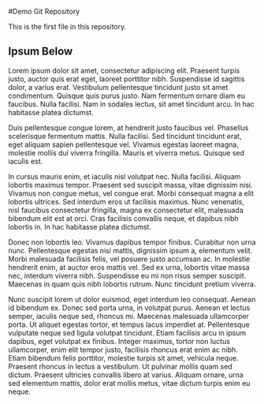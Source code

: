 #Demo Git Repository

This is the first file in this repository.

## Ipsum Below

Lorem ipsum dolor sit amet, consectetur adipiscing elit. Praesent turpis justo, auctor quis erat eget, laoreet porttitor nibh. Suspendisse id sagittis dolor, a varius erat. Vestibulum pellentesque tincidunt justo sit amet condimentum. Quisque quis purus justo. Nam fermentum ornare diam eu faucibus. Nulla facilisi. Nam in sodales lectus, sit amet tincidunt arcu. In hac habitasse platea dictumst.

Duis pellentesque congue lorem, at hendrerit justo faucibus vel. Phasellus scelerisque fermentum mattis. Nulla facilisi. Sed tincidunt tincidunt erat, eget aliquam sapien pellentesque vel. Vivamus egestas laoreet magna, molestie mollis dui viverra fringilla. Mauris et viverra metus. Quisque sed iaculis est.

In cursus mauris enim, et iaculis nisl volutpat nec. Nulla facilisi. Aliquam lobortis maximus tempor. Praesent sed suscipit massa, vitae dignissim nisi. Vivamus non congue metus, vel congue erat. Morbi consequat magna a elit lobortis ultrices. Sed interdum eros ut facilisis maximus. Nunc venenatis, nisl faucibus consectetur fringilla, magna ex consectetur elit, malesuada bibendum elit est at orci. Cras facilisis convallis neque, et dapibus nibh lobortis in. In hac habitasse platea dictumst.

Donec non lobortis leo. Vivamus dapibus tempor finibus. Curabitur non urna nunc. Pellentesque egestas nisi mattis, dignissim ipsum a, elementum velit. Morbi malesuada facilisis felis, vel posuere justo accumsan ac. In molestie hendrerit enim, at auctor eros mattis vel. Sed ex urna, lobortis vitae massa nec, interdum viverra nibh. Suspendisse eu mi non risus semper suscipit. Maecenas in quam quis nibh lobortis rutrum. Nunc tincidunt pretium viverra.

Nunc suscipit lorem ut dolor euismod, eget interdum leo consequat. Aenean id bibendum ex. Donec sed porta urna, in volutpat purus. Aenean et lectus semper, iaculis neque sed, rhoncus mi. Maecenas malesuada ullamcorper porta. Ut aliquet egestas tortor, et tempus lacus imperdiet at. Pellentesque vulputate neque sed ligula volutpat tincidunt. Etiam facilisis arcu in ipsum dapibus, eget volutpat ex finibus. Integer maximus, tortor non luctus ullamcorper, enim elit tempor justo, facilisis rhoncus erat enim ac nibh. Etiam bibendum felis porttitor, molestie turpis sit amet, vehicula neque. Praesent rhoncus in lectus a vestibulum. Ut pulvinar mollis quam sed dictum. Praesent ultricies convallis libero at varius. Aliquam ornare, urna sed elementum mattis, dolor erat mollis metus, vitae dictum turpis enim eu neque.